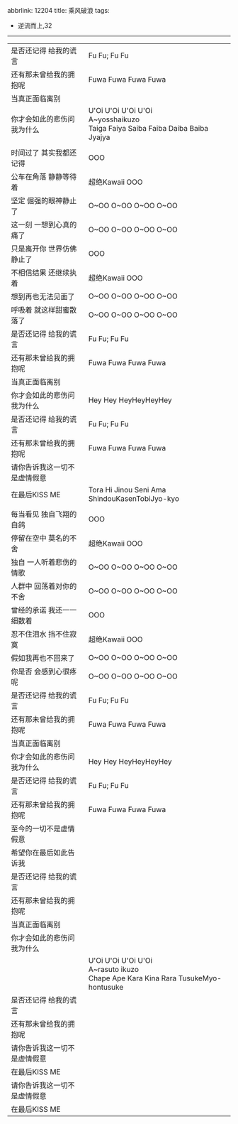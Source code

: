abbrlink: 12204
title: 乘风破浪
tags:
  - 逆流而上,32
---
|      |      |
|--|--|
|是否还记得 给我的谎言|Fu Fu; Fu Fu|
|还有那未曾给我的拥抱呢|Fuwa Fuwa Fuwa Fuwa|
|当真正面临离别|      |
|你才会如此的悲伤问我为什么|U'Oi U'Oi U'Oi U'Oi<br>A~yosshaikuzo<br>Taiga Faiya Saiba Faiba Daiba Baiba Jyajya|
|      |      |
|时间过了 其实我都还记得|OOO|
|公车在角落 静静等待着|超绝Kawaii OOO|
|坚定 倔强的眼神静止了|O~OO O~OO O~OO O~OO|
|这一刻 一想到心真的痛了|O~OO O~OO O~OO O~OO|
|只是离开你 世界仿佛静止了|OOO|
|不相信结果 还继续执着|超绝Kawaii OOO|
|想到再也无法见面了|O~OO O~OO O~OO O~OO|
|呼吸着 就这样甜蜜散落了|O~OO O~OO O~OO O~OO|
|是否还记得 给我的谎言|Fu Fu; Fu Fu|
|还有那未曾给我的拥抱呢|Fuwa Fuwa Fuwa Fuwa|
|当真正面临离别|      |
|你才会如此的悲伤问我为什么|Hey Hey HeyHeyHeyHey|
|是否还记得 给我的谎言|Fu Fu; Fu Fu|
|还有那未曾给我的拥抱呢|Fuwa Fuwa Fuwa Fuwa|
|请你告诉我这一切不是虚情假意|      |
|在最后KISS ME|Tora Hi Jinou Seni Ama ShindouKasenTobiJyo-kyo|
|      |      |
|每当看见 独自飞翔的白鸽|OOO|
|停留在空中 莫名的不舍|超绝Kawaii OOO|
|独自 一人听着悲伤的情歌|O~OO O~OO O~OO O~OO|
|人群中 回荡着对你的不舍|O~OO O~OO O~OO O~OO|
|曾经的承诺 我还一一细数着|OOO|
|忍不住泪水 挡不住寂寞|超绝Kawaii OOO|
|假如我再也不回来了|O~OO O~OO O~OO O~OO|
|你是否 会感到心很疼呢|O~OO O~OO O~OO O~OO|
|是否还记得 给我的谎言|Fu Fu; Fu Fu|
|还有那未曾给我的拥抱呢|Fuwa Fuwa Fuwa Fuwa|
|当真正面临离别|      |
|你才会如此的悲伤问我为什么|Hey Hey HeyHeyHeyHey|
|是否还记得 给我的谎言|Fu Fu; Fu Fu|
|还有那未曾给我的拥抱呢|Fuwa Fuwa Fuwa Fuwa|
|至今的一切不是虚情假意|      |
|希望你在最后如此告诉我|      |
|是否还记得 给我的谎言|      |
|还有那未曾给我的拥抱呢|      |
|当真正面临离别|      |
|你才会如此的悲伤问我为什么|      |
|      |U'Oi U'Oi U'Oi U'Oi<br>A~rasuto ikuzo<br>Chape Ape Kara Kina Rara TusukeMyo-hontusuke|
|是否还记得 给我的谎言|      |
|还有那未曾给我的拥抱呢|      |
|请你告诉我这一切不是虚情假意|      |
|在最后KISS ME|      |
|请你告诉我这一切不是虚情假意|      |
|在最后KISS ME|      |
